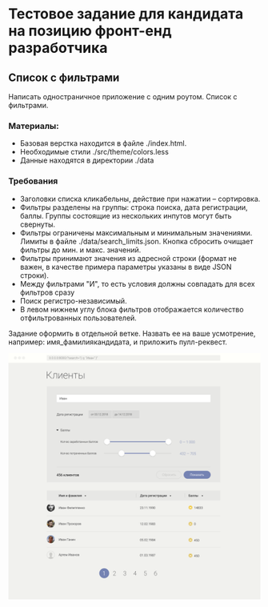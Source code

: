 # Тестовое задание для кандидата на позицию фронт-енд разработчика

## Список с фильтрами

Написать одностраничное приложение с одним роутом.
Список с фильтрами.

### Материалы:
- Базовая верстка находится в файле ./index.html.
- Необходимые стили ./src/theme/colors.less
- Данные находятся в директории ./data

### Требования
- Заголовки списка кликабельны, действие при нажатии – сортировка.
- Фильтры разделены на группы: строка поиска, дата регистрации, баллы. Группы состоящие из нескольких инпутов могут быть свернуты.
- Фильтры ограничены максимальным и минимальным значениями. Лимиты в файле ./data/search_limits.json. Кнопка сбросить очищает фильтры до мин. и макс. значений.
- Фильтры принимают значения из адресной строки (формат не важен, в качестве примера параметры указаны в виде JSON строки).
- Между фильтрами "И", то есть условия должны совпадать для всех фильтров сразу
- Поиск регистро-независимый. 
- В левом нижнем углу блока фильтров отображается количество отфильтрованных пользователей.

Задание оформить в отдельной ветке. Назвать ее на ваше усмотрение, например: имя_фамилиякандидата, и приложить пулл-реквест.

![Список с фильтрами](./data/test_design_expanded.png)
